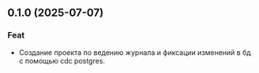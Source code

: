 ## 0.1.0 (2025-07-07)

### Feat

- Создание проекта по ведению журнала и фиксации изменений в бд с помощью cdc postgres.
